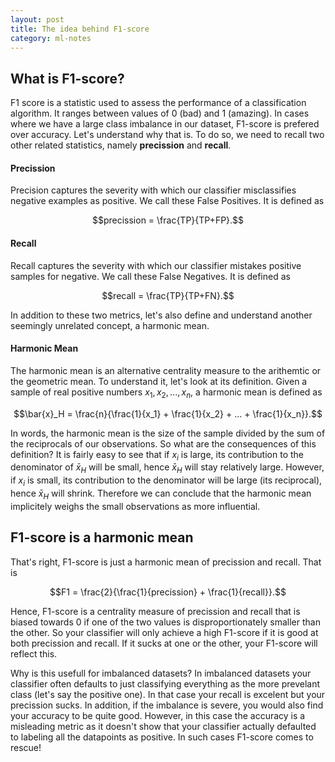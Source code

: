 ```yaml
---
layout: post
title: The idea behind F1-score
category: ml-notes
---
```


## What is F1-score?
F1 score is a statistic used to assess the performance of a classification algorithm. It ranges between values of 0 (bad) and 1 (amazing). In cases where we have a large class imbalance in our dataset, F1-score is prefered over accuracy. Let's understand why that is. To do so, we need to recall two other related statistics, namely **precission** and **recall**.

#### Precission
Precision captures the severity with which our classifier misclassifies negative examples as positive. We call these False Positives. It is defined as

$$precission = \frac{TP}{TP+FP}.$$

#### Recall
Recall captures the severity with which our classifier mistakes positive samples for negative. We call these False Negatives. It is defined as 

$$recall = \frac{TP}{TP+FN}.$$

In addition to these two metrics, let's also define and understand another seemingly unrelated concept, a harmonic mean.

#### Harmonic Mean
The harmonic mean is an alternative centrality measure to the arithemtic or the geometric mean. To understand it, let's look at its definition. Given a sample of real positive numbers $x_1, x_2,...,x_n$, a harmonic mean is defined as

$$\bar{x}_H = \frac{n}{\frac{1}{x_1} + \frac{1}{x_2} + ... + \frac{1}{x_n}}.$$

In words, the harmonic mean is the size of the sample divided by the sum of the reciprocals of our observations. So what are the consequences of this definition? It is fairly easy to see that if $x_i$ is large, its contribution to the denominator of $\bar{x}_H$ will be small, hence $\bar{x}_H$ will stay relatively large. However, if $x_i$ is small, its contribution to the denominator will be large (its reciprocal), hence $\bar{x}_H$ will shrink. Therefore we can conclude that the harmonic mean implicitely weighs the small observations as more influential.

## F1-score is a harmonic mean
That's right, F1-score is just a harmonic mean of precission and recall. That is

$$F1 = \frac{2}{\frac{1}{precission} + \frac{1}{recall}}.$$

Hence, F1-score is a centrality measure of precission and recall that is biased towards 0 if one of the two values is disproportionately smaller than the other. So your classifier will only achieve a high F1-score if it is good at both precission and recall. If it sucks at one or the other, your F1-score will reflect this.

Why is this usefull for imbalanced datasets? In imbalanced datasets your classifier often defaults to just classifying everything as the more prevelant class (let's say the positive one). In that case your recall is excelent but your precission sucks. In addition, if the imbalance is severe, you would also find your accuracy to be quite good. However, in this case the accuracy is a misleading metric as it doesn't show that your classifier actually defaulted to labeling all the datapoints as positive. In such cases F1-score comes to rescue!
